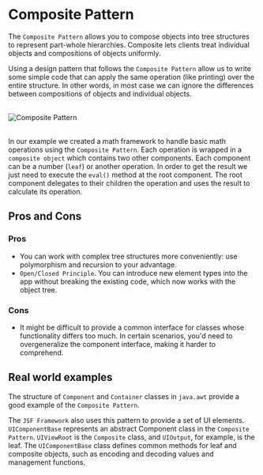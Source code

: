 Composite Pattern
======================

The `Composite Pattern` allows you to compose objects into tree structures to represent part-whole hierarchies.
Composite lets clients treat individual objects and compositions of objects uniformly.

Using a design pattern that follows the `Composite Pattern` allow us to write some simple code that can apply the same
operation (like printing) over the entire structure. In other words, in most case we can ignore the differences between 
compositions of objects and individual objects.

<br />![Composite Pattern ](http://www.java2novice.com/images/composite.png)<br /><br />

In our example we created a math framework to handle basic math operations using the `Composite Pattern`. Each operation 
is wrapped in a `composite object` which contains two other components. Each component can be a number (`leaf`) or another 
operation. In order to get the result we just need to execute the `eval()` method at the root component. 
The root component delegates to their children the operation and uses the result to calculate its operation.

## Pros and Cons

### Pros

+ You can work with complex tree structures more conveniently: use polymorphism and recursion to your advantage.
+ `Open/Closed Principle`. You can introduce new element types into the app without breaking the existing code, which now
works with the object tree.

### Cons

+ It might be difficult to provide a common interface for classes whose functionality differs too much. In certain 
scenarios, you'd need to overgeneralize the component interface, making it harder to comprehend.

## Real world examples

The structure of `Component` and `Container` classes in `java.awt` provide a good example of the `Composite Pattern`.

The `JSF Framework` also uses this pattern to provide a set of UI elements. `UIComponentBase` represents an abstract
Component class in the `Composite Pattern`. `UIViewRoot` is the `Composite` class, and `UIOutput`, for example, is the
leaf. The `UIComponentBase` class defines common methods for leaf and composite objects, such as encoding and decoding 
values and management functions.
